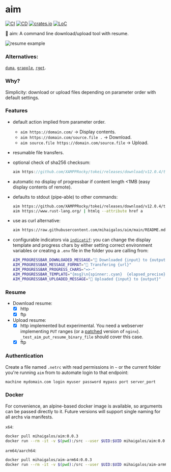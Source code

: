 # aim
[![CI](https://github.com/mihaigalos/aim/actions/workflows/ci.yaml/badge.svg)](https://github.com/mihaigalos/aim/actions/workflows/ci.yaml)
[![CD](https://github.com/mihaigalos/aim/actions/workflows/cd.yaml/badge.svg)](https://github.com/mihaigalos/aim/actions/workflows/cd.yaml)
[![crates.io](https://img.shields.io/crates/d/aim.svg)](https://crates.io/crates/aim)
[![LoC](https://tokei.rs/b1/github/mihaigalos/aim)](https://github.com/mihaigalos/aim)

🎯 aim: A command line download/upload tool with resume.

![resume example](screenshots/aim.gif)

### Alternatives:
[`duma`](https://github.com/mattgathu/duma), [`grapple`](https://github.com/daveallie/grapple), [`rget`](https://github.com/Arcterus/rget).

### Why?
Simplicity: download or upload files depending on parameter order with default settings.

### Features
* default action implied from parameter order.
  * `aim https://domain.com/` -> Display contents.
  * `aim https://domain.com/source.file .` -> Download.
  * `aim source.file https://domain.com/source.file` -> Upload.

* resumable file transfers.
* optional check of sha256 checksum:
  ```rust
  aim https://github.com/XAMPPRocky/tokei/releases/download/v12.0.4/tokei-x86_64-unknown-linux-gnu.tar.gz . 0e0f0d7139c8c7e3ff20cb243e94bc5993517d88e8be8d59129730607d5c631b
  ```
* automatic no display of progressbar if content length <1MB (easy display contents of remote).

* defaults to stdout (pipe-able) to other commands:
  ```bash
  aim https://github.com/XAMPPRocky/tokei/releases/download/v12.0.4/tokei-x86_64-unknown-linux-gnu.tar.gz | tar xvz
  aim https://www.rust-lang.org/ | htmlq --attribute href a
  ```
* use as curl alternative:
  ```bash
  aim https://raw.githubusercontent.com/mihaigalos/aim/main/README.md
  ```
* configurable indicators via [`indicatif`](https://crates.io/crates/indicatif): you can change the display template and progress chars by either setting correct environment variables or creating a `.env` file in the folder you are calling from:
  ```bash
  AIM_PROGRESSBAR_DOWNLOADED_MESSAGE="🎯 Downloaded {input} to {output}"
  AIM_PROGRESSBAR_MESSAGE_FORMAT="🎯 Transfering {url}"
  AIM_PROGRESSBAR_PROGRESS_CHARS="=>-"
  AIM_PROGRESSBAR_TEMPLATE="{msg}\n{spinner:.cyan}  {elapsed_precise} ▕{bar:.white}▏ {bytes}/{total_bytes}  {bytes_per_sec}  ETA {eta}."
  AIM_PROGRESSBAR_UPLOADED_MESSAGE="🎯 Uploaded {input} to {output}"
  ```

### Resume

* Download resume:
  * [x] http
  * [x] ftp
* Upload resume:
  * [x] http implemented but experimental. You need a webserver implementing `PUT` ranges (or a [patched](https://github.com/arut/nginx-patches) version of `nginx`). `_test_aim_put_resume_binary_file` should cover this case.
  * [x] ftp

### Authentication

Create a file named `.netrc` with read permissions in `~` or the current folder you're running `aim` from to automate login to that endpoint:
```bash
machine mydomain.com login myuser password mypass port server_port
```
### Docker

For convenience, an alpine-based docker image is available, so arguments can be passed directly to it.
Future versions will support single naming for all archs via manifests.

`x64`:
```bash
docker pull mihaigalos/aim:0.0.3
docker run --rm -it -v $(pwd):/src --user $UID:$UID mihaigalos/aim:0.0.3 https://raw.githubusercontent.com/mihaigalos/aim/main/LICENSE.md
```

`arm64/aarch64`:
```bash
docker pull mihaigalos/aim-arm64:0.0.3
docker run --rm -it -v $(pwd):/src --user $UID:$UID mihaigalos/aim-arm64:0.0.3 https://raw.githubusercontent.com/mihaigalos/aim/main/LICENSE.md
```
